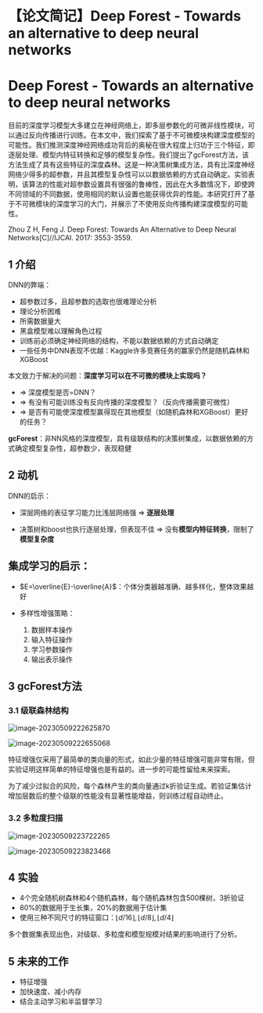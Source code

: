 # 【论文简记】Deep Forest - Towards an alternative to deep neural networks


# Deep Forest - Towards an alternative to deep neural networks

目前的深度学习模型大多建立在神经网络上，即多层参数化的可微非线性模块，可以通过反向传播进行训练。在本文中，我们探索了基于不可微模块构建深度模型的可能性。我们推测深度神经网络成功背后的奥秘在很大程度上归功于三个特征，即逐层处理、模型内特征转换和足够的模型复杂性。我们提出了gcForest方法，该方法生成了具有这些特征的深度森林。这是一种决策树集成方法，具有比深度神经网络少得多的超参数，并且其模型复杂性可以以数据依赖的方式自动确定。实验表明，该算法的性能对超参数设置具有很强的鲁棒性，因此在大多数情况下，即使跨不同领域的不同数据，使用相同的默认设置也能获得优异的性能。本研究打开了基于不可微模块的深度学习的大门，并展示了不使用反向传播构建深度模型的可能性。

Zhou Z H, Feng J. Deep Forest: Towards An Alternative to Deep Neural Networks[C]//IJCAI. 2017: 3553-3559.

## 1 介绍

DNN的弊端：

- 超参数过多，且超参数的选取也很难理论分析
- 理论分析困难
- 所需数据量大
- 黑盒模型难以理解角色过程
- 训练前必须确定神经网络的结构，不能以数据依赖的方式自动确定
- 一些任务中DNN表现不优越：Kaggle许多竞赛任务的赢家仍然是随机森林和XGBoost

本文致力于解决的问题：**深度学习可以在不可微的模块上实现吗？**

- => 深度模型是否=DNN？
- => 有没有可能训练没有反向传播的深度模型？（反向传播需要可微性）
- => 是否有可能使深度模型赢得现在其他模型（如随机森林和XGBoost）更好的任务？

**gcForest**：非NN风格的深度模型，具有级联结构的决策树集成，以数据依赖的方式确定模型复杂性，超参数少，表现稳健

## 2 动机

DNN的启示：

- 深层网络的表征学习能力比浅层网络强 => **逐层处理**

- 决策树和boost也执行逐层处理，但表现不佳 => 没有**模型内特征转换**，限制了**模型复杂度**

## 集成学习的启示：

- $E=\overline{E}-\overline{A}$：个体分类器越准确、越多样化，整体效果越好

- 多样性增强策略：
  1. 数据样本操作
  2. 输入特征操作
  3. 学习参数操作
  4. 输出表示操作

## 3 gcForest方法

### 3.1 级联森林结构

![image-20230509222625870](https://cdn.jsdelivr.net/gh/Catigeart/imgHost/img/dl/image-20230509222625870.png)

![image-20230509222655068](https://cdn.jsdelivr.net/gh/Catigeart/imgHost/img/dl/image-20230509222655068.png)

特征增强仅采用了最简单的类向量的形式，如此少量的特征增强可能非常有限，但实验证明这样简单的特征增强也是有益的。进一步的可能性留给未来探索。

为了减少过拟合的风险，每个森林产生的类向量通过k折验证生成。若验证集估计增加层数后的整个级联的性能没有显著性能增益，则训练过程自动终止。

### 3.2 多粒度扫描

![image-20230509223722265](https://cdn.jsdelivr.net/gh/Catigeart/imgHost/img/dl/image-20230509223722265.png)

![image-20230509223823468](https://cdn.jsdelivr.net/gh/Catigeart/imgHost/img/dl/image-20230509223823468.png)

## 4 实验

- 4个完全随机树森林和4个随机森林，每个随机森林包含500棵树，3折验证
- 80%的数据用于生长集，20%的数据用于估计集
- 使用三种不同尺寸的特征窗口：$\lfloor d/16\rfloor,\lfloor d/8\rfloor,\lfloor d/4\rfloor$

多个数据集表现出色，对级联、多粒度和模型规模对结果的影响进行了分析。

## 5 未来的工作

- 特征增强
- 加快速度、减小内存
- 结合主动学习和半监督学习
